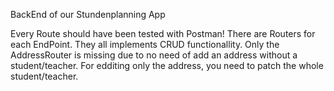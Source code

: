 BackEnd of our Stundenplanning App

Every Route should have been tested with Postman!
There are Routers for each EndPoint. They all implements CRUD functionallity.
Only the AddressRouter is missing due to no need of add an address without a student/teacher.
For edditing only the address, you need to patch the whole student/teacher.